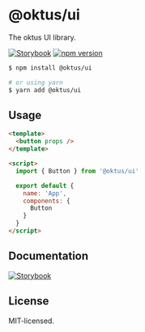 # @oktus/ui

The oktus UI library.

[![Storybook](https://cdn.jsdelivr.net/gh/storybookjs/brand@master/badge/badge-storybook.svg)](https://ui.oktus.io)
[![npm version](https://img.shields.io/npm/v/@oktus/ui.svg?style=flat-square)](https://www.npmjs.com/package/@oktus/ui)

```sh
$ npm install @oktus/ui

# or using yarn
$ yarn add @oktus/ui
```

## Usage

```html
<template>
  <button props />
</template>

<script>
  import { Button } from '@oktus/ui'

  export default {
    name: 'App',
    components: {
      Button
    }
  }
</script>
```

## Documentation

[![Storybook](https://cdn.jsdelivr.net/gh/storybookjs/brand@master/badge/badge-storybook.svg)](https://ui.oktus.io)

## License

MIT-licensed.
